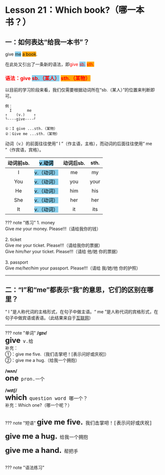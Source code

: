 # Lesson 21：Which book?（哪一本书？）


## 一：如何表达“给我一本书”？

give <font style="background-color: skyblue">me</font> <font style="background-color: orange">a book</font>.

在此处又引出了一条新的语法，即<font color=red>give <font style="background-color: skyblue">sb.</font> <font style="background-color: orange">sth.</font></font>


### <font color=red>语法：give <font style="background-color: skyblue">sb.（某人）</font> <font style="background-color: orange">sth.（某物）</font></font>

以目前的学习阶段来看，我们仅需要根据动词所在“sb.（某人）”的位置来判断即可。

```text
例：
  I       me
↑    (v.)    ↑
└----give----┘

①：I give ...sth.（某物）
②：Give me ...sth.（某物）
```

动词（v.）的前面往往使用“ I ”（作主语，主格），而动词的后面往往使用“ me ”（作宾语，宾格）。


|  动词前sb.  |  <font style="background-color: skyblue" color=black>v.动词</font>  | 动词后sb. | sth. |
 :-: | :-: | :-: | :-: 
|  I  |  <font style="background-color: skyblue" color=black>v.（动词）</font>  | me | my |
| You |  <font style="background-color: skyblue" color=black>v.（动词）</font>  | you | your |
| He  |  <font style="background-color: skyblue" color=black>v.（动词）</font>  | him | his |
| She |  <font style="background-color: skyblue" color=black>v.（动词）</font>  | her | her |
| It  |  <font style="background-color: skyblue" color=black>v.（动词）</font>  | it | its |


??? note "练习"
    1. money<br>
    Give *me* your money. Please!!!（请给我你的钱）<br>
    <br>
    2. ticket<br>
    Give *me* your ticket. Please!!!（请给我你的票据）<br>
    Give *him/her* your ticket. Please!!!（请给 他/她 你的票据）<br>
    <br>
    3. passport<br>
    Give *me/her/him* your passport. Please!!!（请给 我/她/他 你的护照）<br>


---
## 二：“I”和“me”都表示“我”的意思，它们的区别在哪里？

“ I ”是人称代词的主格形式，在句子中做主语。“ me ”是人称代词的宾格形式，在句子中做宾语或表语。（此结果来自于<a href="https://zhidao.baidu.com/question/1895086287282349980" target="_blank">互联网</a>）


---
??? note "单词"
    **/ɡɪv/**<br>
    <font size=5>**give**</font>&nbsp;&nbsp;<font size=4>`v.给`</font><br>
    补充：<br>
    ①：give me five.（我们击掌吧！[表示问好或庆祝]）<br>
    ②：give me a hug.（给我一个拥抱）<br>
    <br>
    **/wʌn/**<br>
    <font size=5>**one**</font>&nbsp;&nbsp;<font size=4>`pron.一个`</font><br>
    <br>
    **/wɪtʃ/**<br>
    <font size=5>**which**</font>&nbsp;&nbsp;<font size=4>`question word 哪一个？`</font><br>
    补充：Which one?（哪一个呢？）<br>
    <br>


??? note "短语"
    <font size=5>**give me five.**</font>&nbsp;&nbsp;<font size=4>`我们击掌吧！[表示问好或庆祝]`</font><br>
    <br>
    <font size=5>**give me a hug.**</font>&nbsp;&nbsp;<font size=4>`给我一个拥抱`</font><br>
    <br>
    <font size=5>**give me a hand.**</font>&nbsp;&nbsp;<font size=4>`帮把手`</font><br>
    <br>




??? note "语法练习"




